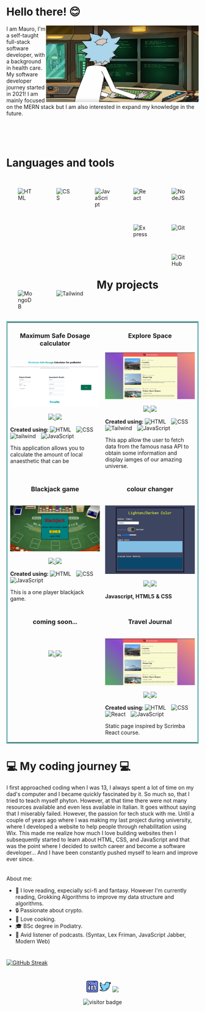 # Hello there!  :blush:

<img align="right" width="400px" height="200px" src="https://raw.githubusercontent.com/maurobusso/maurobusso/main/gZJnF8uBFF2cy-LgHRk0ZR86e3iVKtWMQdZJbatwhXo.webp" /> 

I am Mauro, I'm a self-taught full-stack software developer, with a background in health care. My software developer journey started in 2021! I am mainly focused on the MERN stack but I am also interested in expand my knowledge in the future.

<br/>
<br/>
<br/>

# Languages and tools

<img align="left" alt="HTML" width="8%" style="padding:6%;" src="https://cdn.jsdelivr.net/gh/devicons/devicon/icons/html5/html5-plain-wordmark.svg" />
<img align="left" alt="CSS" width="8%" style="padding:6%;" src="https://cdn.jsdelivr.net/gh/devicons/devicon/icons/css3/css3-plain-wordmark.svg" />
<img align="left" alt="JavaScript" width="8%" style="padding:6%;" src="https://cdn.jsdelivr.net/gh/devicons/devicon/icons/javascript/javascript-plain.svg"/>
<img align="left" alt="React" width="8%" style="padding:6%;" src="https://cdn.jsdelivr.net/gh/devicons/devicon/icons/react/react-original-wordmark.svg"/>
<img align="left" alt="NodeJS" width="8%" style="padding:6%;" src="https://cdn.jsdelivr.net/gh/devicons/devicon/icons/nodejs/nodejs-plain-wordmark.svg"/>
<img align="left" alt="Express" width="8%" style="padding:6%;" src="https://cdn.jsdelivr.net/gh/devicons/devicon/icons/express/express-original-wordmark.svg"/>      
<img align="left" alt="Git" width="8%" style="padding:6%;" src="https://cdn.jsdelivr.net/gh/devicons/devicon/icons/git/git-plain-wordmark.svg" />
<img align="left" alt="GitHub" width="8%" style="padding:6%;" src="https://cdn.jsdelivr.net/gh/devicons/devicon/icons/github/github-original.svg"/>
<img align="left" alt="MongoDB" width="8%" style="padding:6%;" src="https://cdn.jsdelivr.net/gh/devicons/devicon/icons/mongodb/mongodb-plain-wordmark.svg"/>
<img align="left" alt="Tailwind" width="15%" style="padding:6%;" src="https://cdn.jsdelivr.net/gh/devicons/devicon/icons/tailwindcss/tailwindcss-original-wordmark.svg"/>
<br />
<br />
<br />
<br />
<br />
<br />
<br />
<br />



<br />
<br />

# My projects

<table bordercolor="#66b2b2">
  <tr>
    <td width="50%" valign="top">
      <h3 align="center">Maximum Safe Dosage calculator</h3>
      <br />
      <a target="_blank" href="https://virtualstudio.cyclic.app/">
        <img src="https://github.com/maurobusso/msd-app/blob/main/msd%20imgae.png" width="100%" alt=""/>
      </a>
      <br />
      <p align="center">
        <a href="https://github.com/maurobusso/msd-app" target="_blank">
          <img src="https://img.shields.io/static/v1?label=|&message=REPO&color=23555f&style=plastic&logo=github&logo-color=white"/>
        </a>  
        <a href="https://msd-app.netlify.app/" target="_blank">
          <img src="https://img.shields.io/static/v1?label=|&message=WEBSITE&color=cdf998&style=plastic&logo=wordpress&logo-color=white"/>
        </a>
      </p>
      <strong> Created using: </strong>
      <img alt="HTML" width="25px" style="padding-right:10px;" src="https://cdn.jsdelivr.net/gh/devicons/devicon/icons/html5/html5-plain-wordmark.svg"/>
      <img alt="CSS" width="25px" style="padding-right:10px;" src="https://cdn.jsdelivr.net/gh/devicons/devicon/icons/css3/css3-plain-wordmark.svg" />
      <img alt="tailwind" width="25px" style="padding-right:10px;" src="https://cdn.jsdelivr.net/gh/devicons/devicon/icons/tailwindcss/tailwindcss-plain.svg" /> 
      <img alt="JavaScript" width="25px" style="padding-right:10px;" src="https://cdn.jsdelivr.net/gh/devicons/devicon/icons/javascript/javascript-plain.svg" /> 
      <p>This application allows you to calculate the amount of local anaesthetic that can be
    </td>
    <td width="50%" valign="top">
        <h3 align="center">Explore Space</h3>
        <br />
        <a target="_blank" href="">
            <img src="https://github.com/maurobusso/Travel-journal-solo-project/blob/main/reactProject.png" width="100%"  alt=""/>
        </a>
        <br />
        <p align="center">          
          <a href="https://github.com/maurobusso/Explore-Space" target="_blank">
            <img src="https://img.shields.io/static/v1?label=|&message=REPO&color=23555f&style=plastic&logo=github&logo-color=white"/>
          </a>
          <a href="https://explore-space-app.netlify.app/" target="_blank">
            <img src="https://img.shields.io/static/v1?label=|&message=WEBSITE&color=cdf998&style=plastic&logo=wordpress&logo-color=white"/>
          </a>
        </p>
        <strong> Created using: </strong>
        <img alt="HTML" width="25px" style="padding-right:10px;" src="https://cdn.jsdelivr.net/gh/devicons/devicon/icons/html5/html5-plain-wordmark.svg"/>
        <img alt="CSS" width="25px" style="padding-right:10px;" src="https://cdn.jsdelivr.net/gh/devicons/devicon/icons/css3/css3-plain-wordmark.svg" />
        <img alt="Tailwind" width="25px" style="padding-right:10px;" src="https://cdn.jsdelivr.net/gh/devicons/devicon/icons/tailwindcss/tailwindcss-plain.svg" />     
        <img alt="JavaScript" width="25px" style="padding-right:10px;" src="https://cdn.jsdelivr.net/gh/devicons/devicon/icons/javascript/javascript-plain.svg" />
        <p>This app allow the user to fetch data from the famous nasa API to obtain some information and display iamges of our amazing universe.</p> 
    </td>
  </tr>
  <tr>
    <td width="50%" valign="top">
      <h3 align="center">Blackjack game</h3>
        <br />
        <a target="_blank" href="https://virtualstudio.cyclic.app/">
            <img src="https://github.com/maurobusso/Blackjack_game/blob/main/img.png" width="100%" alt=""/>
        </a>
        <br />
        <p align="center">
          
  <a href="https://github.com/maurobusso/Blackjack_game" target="_blank">
    <img src="https://img.shields.io/static/v1?label=|&message=REPO&color=23555f&style=plastic&logo=github&logo-color=white"/>
  </a>  
  <a href="https://blackjack-game-mauro.netlify.app" target="_blank">
    <img src="https://img.shields.io/static/v1?label=|&message=WEBSITE&color=cdf998&style=plastic&logo=wordpress&logo-color=white"/>
  </a>
      </p>
        <strong> Created using: </strong>
        <img alt="HTML" width="25px" style="padding-right:10px;" src="https://cdn.jsdelivr.net/gh/devicons/devicon/icons/html5/html5-plain-wordmark.svg"/>
        <img alt="CSS" width="25px" style="padding-right:10px;" src="https://cdn.jsdelivr.net/gh/devicons/devicon/icons/css3/css3-plain-wordmark.svg" />
        <img alt="JavaScript" width="25px" style="padding-right:10px;" src="https://cdn.jsdelivr.net/gh/devicons/devicon/icons/javascript/javascript-plain.svg" /> 
        <p> This is a one player blackjack game.</p> 
    </td>
    <td width="50%" valign="top">
      <h3 align="center">colour changer</h3>
        <br />
      <a target="_blank" href="https://jalonghurst.github.io/PrimePay/">
            <img src="https://github.com/maurobusso/color-change-tool/blob/main/immage.jpg" width="100%"  alt=""/>
        </a>
        <br />
        <p align="center">
          
  <a href="https://github.com/maurobusso/colour-change-tool" target="_blank">
    <img src="https://img.shields.io/static/v1?label=|&message=REPO&color=23555f&style=plastic&logo=github&logo-color=white"/>
  </a>
  <a href="https://color-change-app.netlify.app/" target="_blank">
    <img src="https://img.shields.io/static/v1?label=|&message=WEBSITE&color=cdf998&style=plastic&logo=wordpress&logo-color=white"/>
  </a>
      </p>
        <p><strong>Javascript, HTML5 & CSS</strong> </p>
    </td>
  </tr>
  
  <tr>
    <td width="50%" valign="top">
      <h3 align="center">coming soon...</h3>
        <br />
        <a target="_blank" href="https://virtualstudio.cyclic.app/">
            <img src="img" width="100%" alt=""/>
        </a>
        <br />
        <p align="center">
          
  <a href="repo" target="_blank">
    <img src="https://img.shields.io/static/v1?label=|&message=REPO&color=23555f&style=plastic&logo=github&logo-color=white"/>
  </a>  
  <a href="app link" target="_blank">
    <img src="https://img.shields.io/static/v1?label=|&message=WEBSITE&color=cdf998&style=plastic&logo=wordpress&logo-color=white"/>
  </a>
      </p>
        <p><strong></strong> </p>
    </td>
    <td width="50%" valign="top">
      <h3 align="center">Travel Journal</h3>
      <br />
      <a target="_blank" href="https://jalonghurst.github.io/PrimePay/">
        <img src="https://github.com/maurobusso/Travel-journal-solo-project/blob/main/reactProject.png" width="100%"  alt=""/>
      </a>
      <br />
      <p align="center">   
      <a href="https://github.com/maurobusso/Travel-journal-solo-project" target="_blank">
        <img src="https://img.shields.io/static/v1?label=|&message=REPO&color=23555f&style=plastic&logo=github&logo-color=white"/>
      </a>
      <a href="https://mauro-travel-journal.netlify.app" target="_blank">
        <img src="https://img.shields.io/static/v1?label=|&message=WEBSITE&color=cdf998&style=plastic&logo=wordpress&logo-color=white"/>
      </a>
      </p>
      <strong> Created using: </strong>
      <img alt="HTML" width="25px" style="padding-right:10px;" src="https://cdn.jsdelivr.net/gh/devicons/devicon/icons/html5/html5-plain-wordmark.svg"/>
      <img alt="CSS" width="25px" style="padding-right:10px;" src="https://cdn.jsdelivr.net/gh/devicons/devicon/icons/css3/css3-plain-wordmark.svg" />
      <img alt="React" width="25px" style="padding-right:10px;" src="https://cdn.jsdelivr.net/gh/devicons/devicon/icons/react/react-original-wordmark.svg" />        
      <img alt="JavaScript" width="25px" style="padding-right:10px;" src="https://cdn.jsdelivr.net/gh/devicons/devicon/icons/javascript/javascript-plain.svg" />
      <p> Static page inspired by Scrimba React course.</p> 
    </td>
  </tr>
</table>

#

# :computer: My coding journey :computer:
I first approached coding when I was 13, I always spent a lot of time on my dad's computer and I became quickly fascinated by it. So much so, that I tried to teach myself phyton. However, at that time there were not many resources available and even less available in Italian. It goes without saying that I miserably failed. However, the passion for tech stuck with me. Until a couple of years ago where I was making my last project during university, where I developed a website to help people through rehabilitation using Wix. This made me realize how much I love building websites then I subsequently started to learn about HTML, CSS, and JavaScript and that was the point where I decided to switch career and become a software developer... And I have been constantly pushed myself to learn and improve ever since.
<br />
<br />
<br />
About me:<br />
- :book: I love reading, expecially sci-fi and fantasy. However I'm currently reading, Grokking Algorithms to improve my data structure and algorithms. <br />
- :lock: Passionate about crypto. <br />
- :hocho: Love cooking. <br />
- :mortar_board: BSc degree in Podiatry. <br />
- :musical_note: Avid listener of podcasts. (Syntax, Lex Friman, JavaScript Jabber, Modern Web)

#

[![GitHub Streak](https://streak-stats.demolab.com?user=maurobusso&theme=vue-dark)](https://git.io/streak-stats)

#

<p align='center'>
<a href="https://www.linkedin.com/in/mauro-busso-601723195/"><img height="30" src="https://raw.githubusercontent.com/8bithemant/8bithemant/master/linkedin.png?raw=true"></a>
<a href="https://twitter.com/MauroBusso4"><img height="30" src="https://raw.githubusercontent.com/8bithemant/8bithemant/master/twitter.png?raw=true"></a>
<a href="mailto:mauro.busso12@gmail.com"><img height="30" src="https://user-images.githubusercontent.com/107254152/192117495-48f525bb-451a-4be3-a97f-3975f3648831.png"></a>



<p  align="center">
<!--<img src="https://visitor-badge.glitch.me/badge?page_id=maurobusso" alt="visitor badge"/>-->
<img src="https://visitor-badge.laobi.icu/badge?page_id=maurobusso" alt="visitor badge"/>       
</p>
